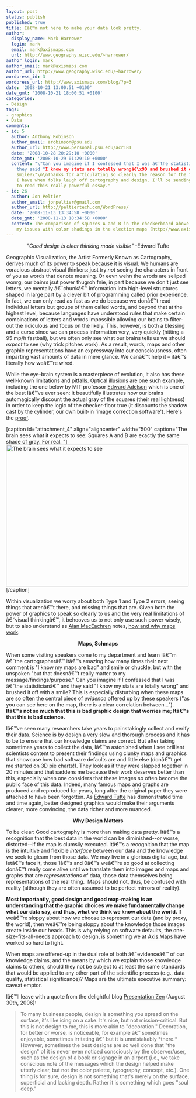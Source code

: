 ```yaml
---
layout: post
status: publish
published: true
title: Iâ€™m not here to make your data look pretty.
author:
  display_name: Mark Harrower
  login: mark
  email: mark@axismaps.com
  url: http://www.geography.wisc.edu/~harrower/
author_login: mark
author_email: mark@axismaps.com
author_url: http://www.geography.wisc.edu/~harrower/
wordpress_id: 3
wordpress_url: http://www.axismaps.com/blog/?p=3
date: '2008-10-21 13:00:51 +0100'
date_gmt: '2008-10-21 18:00:51 +0100'
categories:
- Design
tags:
- graphics
- Data
comments:
- id: 5
  author: Anthony Robinson
  author_email: arobinson@psu.edu
  author_url: http://www.personal.psu.edu/acr181
  date: '2008-10-28 20:29:10 +0000'
  date_gmt: '2008-10-29 01:29:10 +0000'
  content: "\"Can you imagine if I confessed that I was â€˜the statisticianâ€™ and
    they said "I know my stats are totally wrongâ€\x9D and brushed it off with a
    smile?\"\n\nThanks for articulating so clearly the reason for the frustration
    I have when folks laugh off cartography and design. I'll be sending my students
    to read this really powerful essay."
- id: 26
  author: Jon Peltier
  author_email: jonpeltier@gmail.com
  author_url: http://peltiertech.com/WordPress/
  date: '2008-11-13 13:34:58 +0000'
  date_gmt: '2008-11-13 18:34:58 +0000'
  content: The comparison of squares A and B in the checkerboard above clearly describes
    my issues with color shadings in the election maps (http://www.axismaps.com/blog/2008/11/a-new-kind-of-election-map/).
---
```

<p style="text-align: center;"><em>"Good design is clear thinking made visible"</em> -Edward Tufte</p>
<p>Geographic Visualization, the Artist Formerly Known as Cartography, derives much of its power to speak because it is visual. We humans are voracious abstract visual thinkers: just try <em>not </em>seeing the characters in front of you as words that denote meaning. Or eevn wehn the wrods are sellped wonrg, our bainrs jsut power thugroh fnie, in part because we don't just see letters, we mentally â€˜chunkâ€™ information into high-level structures shaped in large part by a clever bit of programming called prior experience. In fact, we can only read as fast as we do because we donâ€™t read individual letters but groups of them called words, and beyond that at the highest level, because languages have understood rules that make certain combinations of letters and words impossible allowing our brains to filter-out the ridiculous and focus on the likely. This, however, is both a blessing and a curse since we can process information very, very quickly (hitting a 95 mp/h fastball), but we often only see what our brains tells us we should <em>expect</em> to see (why trick pitches work). As a result, words, maps and other graphic representations have an expressway into our consciousness, often imparting vast amounts of data in mere glance. We canâ€™t help it – itâ€™s literally how weâ€™re wired.</p>
<p>While the eye-brain system is a masterpiece of evolution, it also has these well-known limitations and pitfalls. Optical illusions are one such example, including the one below by MIT professor <a href="http://web.mit.edu/persci/people/adelson/index.html" target="_blank">Edward Adelson</a> which is one of the best Iâ€™ve ever seen: It beautifully illustrates how our brains automagically discount the actual gray of the squares (their real lightness) in order to keep the logic of the checker-floor true (it discounts the shadow cast by the cylinder, our own built-in 'image correction software'). Here's the <a href="http://web.mit.edu/persci/people/adelson/checkershadow_illusion.html" target="_blank">proof</a>.</p>
<p>[caption id="attachment_4" align="aligncenter" width="500" caption="The brain sees what it expects to see: Squares A and B are exactly the same shade of gray. For real. "]<a href="http://www.axismaps.com/blog/wp-content/uploads/2008/08/checkershadow_illusion4med.jpg"><img class="size-full wp-image-4" title="checkershadow_illusion4med" src="http://www.axismaps.com/blog/wp-content/uploads/2008/08/checkershadow_illusion4med.jpg" alt="The brain sees what it expects to see" width="500" height="388" /></a>[/caption]</p>
<p>Within visualization we worry about both Type 1 and Type 2 errors; seeing things that arenâ€™t there, and missing things that are. Given both the power of graphics to speak so clearly to us and the very real limitations of â€˜visual thinkingâ€™, it behooves us to not only use such power wisely, but to also understand as <a href="http://www.geovista.psu.edu/members/maceachren/" target="_blank">Alan MacEachren</a> notes, <a href="http://www.amazon.com/How-Maps-Work-Representation-Visualization/dp/0898625890" target="_blank">how and why maps work</a>.</p>
<p style="text-align: center;"><strong>Maps, Schmaps</strong></p>
<p>When some visiting speakers come to my department and learn Iâ€™m â€˜the cartographerâ€™ itâ€™s amazing how many times their next comment is "I know my maps are bad" and smile or chuckle, but with the unspoken "but that doesnâ€™t really matter to my message/findings/purpose." Can you imagine if I confessed that I was â€˜the statisticianâ€™ and they said "I know my stats are totally wrong" and brushed it off with a smile? This is especially disturbing when these maps are so often the central piece of <em>evidence</em> offered up by these speakers ("as you can see here on the map, there is a clear correlation between..."). <strong>Itâ€™s not so much that this is bad graphic design that worries me; Itâ€™s that this is bad science.</strong></p>
<p>Iâ€™ve seen many researchers take years to painstakingly collect and verify their data. Science is by design a very slow and thorough process and it has to be to ensure that our knowledge claims are correct. But after taking sometimes years to collect the data, Iâ€™m astonished when I see brilliant scientists content to present their findings using clunky maps and graphics that showcase how bad software defaults are and little else (donâ€™t get me started on 3D pie charts!). They look as if they were slapped together in 20 minutes and that saddens me because their work deserves better than this, especially when one considers that these images so often become the public face of this data. Indeed, many famous maps and graphs are produced and reproduced for years, long after the original paper they were attached to have been forgotten. As <a href="http://www.edwardtufte.com/tufte/" target="_blank">Edward Tufte</a> has demonstrated time and time again, better designed graphics would make their arguments clearer, more convincing, the data richer and more nuanced.</p>
<p style="text-align: center;"><strong>Why Design Matters</strong></p>
<p>To be clear: Good cartography is more than making data pretty. Itâ€™s a recognition that the best data in the world can be diminished--or worse, distorted--if the map is clumsily executed. Itâ€™s a recognition that the map is the intuitive and flexible <em>interface</em> between our data and the knowledge we seek to gleam from those data. We may live in a glorious digital age, but letâ€™s face it, those 1â€™s and 0â€™s weâ€™re so good at collecting donâ€™t really come alive until we translate them into images and maps and graphs that are <em>representations</em> of data, those data themselves being representations of the real thing.  Maps should not, thus, be confused with reality (although they are often assumed to be perfect mirrors of reality).</p>
<p><strong>Most importantly, good design and good map-making is an understanding that the graphic choices we make fundamentally change what our data say, and thus, what we think we know about the world. </strong> If weâ€™re sloppy about how we choose to represent our data (and by proxy, the world), then weâ€™re being sloppy about the knowledge those images create inside our heads. This is why relying on software defaults, the one-size-fits-all-needs approach to design, is something we at <a href="http://www.axismaps.com" target="_blank">Axis Maps</a> have worked so hard to fight.</p>
<p>When maps are offered-up in the dual role of both â€˜evidenceâ€™ of our knowledge claims, and the means by which we explain those knowledge claims to others, should they not be subject to at least the same standards that would be applied to any other part of the scientific process (e.g., data quality, statistical significance)? Maps are the ultimate executive summary: caveat emptor.</p>
<p>Iâ€™ll leave with a quote from the delightful blog <a href="http://www.presentationzen.com/" target="_blank">Presentation Zen</a> (August 30th, 2006):</p>
<blockquote><p>To many business people, design is something you spread on the surface, it's like icing on a cake. It's nice, but not mission-critical. But this is not design to me, this is more akin to "decoration." Decoration, for better or worse, is noticeable, for example â€” sometimes enjoyable, sometimes irritating â€” but it is unmistakably *there.* However, sometimes the best designs are so well done that "the design" of it is never even noticed consciously by the observer/user, such as the design of a book or signage in an airport (i.e., we take conscious note of the messages which the design helped make utterly clear, but not the color palette, typography, concept, etc.). One thing is for sure, design is not something that's merely on the surface, superficial and lacking depth. Rather it is something which goes "soul deep."</p></blockquote>
